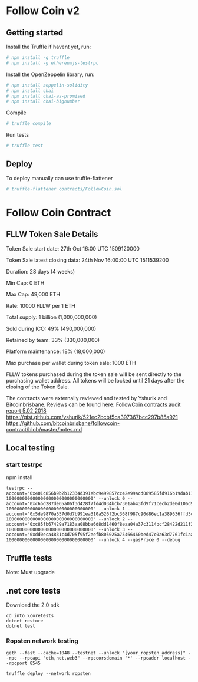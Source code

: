 # Follow Coin v2

## Getting started

Install the Truffle if havent yet, run:
```sh
# npm install -g truffle
# npm install -g ethereumjs-testrpc
```

Install the OpenZeppelin library, run:
```sh
# npm install zeppelin-solidity
# npm install chai
# npm install chai-as-promised
# npm install chai-bignumber
```

Compile
```sh
# truffle compile
```

Run tests
```sh
# truffle test
```

## Deploy

To deploy manually can use truffle-flattener
```sh
# truffle-flattener contracts/FollowCoin.sol
```


# Follow Coin Contract

## FLLW Token Sale Details

Token Sale start date: 27th Oct 16:00 UTC 1509120000

Token Sale latest closing data: 24th Nov 16:00:00 UTC 1511539200

Duration: 28 days (4 weeks)

Min Cap: 0 ETH 

Max Cap: 49,000 ETH

Rate: 10000 FLLW per 1 ETH

Total supply: 1 billion (1,000,000,000) 

Sold during ICO: 49% (490,000,000)

Retained by team: 33% (330,000,000)

Platform maintenance: 18% (18,000,000)

Max purchase per wallet during token sale: 1000 ETH

FLLW tokens purchased during the token sale will be sent directly to the purchasing wallet address. All tokens will be locked until 21 days after the closing of the Token Sale.

The contracts were externally reviewed and tested by Yshurik and Bitcoinbrisbane. Reviews can be found here:
[FollowCoin contracts audit report 5.02.2018](audit.md)
https://gist.github.com/yshurik/521ec2bcbf5ca397367bcc297b85a921
https://github.com/bitcoinbrisbane/followcoin-contract/blob/master/notes.md



## Local testing 

### start testrpc

npm install

```
testrpc --account="0x401c856b9b2b12334d391ebc9499857cc42e99acd089585fd916b19dab11c1fd, 100000000000000000000000000000000" --unlock 0 --account="0xc6bd287de65a06f3d428f7fd4d034bcb7301ab43fd9f71cecb2de0d106d9294d, 100000000000000000000000000000000" --unlock 1 --account="0x5de9870a557d0d7b991ea310a526f2bc368f987c90d86ec1a389636ffd5c1948, 100000000000000000000000000000000" --unlock 2 --account="0xc85fb67429a7183aa08bba6d8dd1460f8eaa04a37c3114bcf28422d211f3f7cc, 100000000000000000000000000000000" --unlock 3 --account="0xdd0eca4831c4d705f95f2eefb805025a75466460bed47c0a63d7761fc1aad06e, 100000000000000000000000000000000" --unlock 4 --gasPrice 0 --debug
```

## Truffle tests
Note:  Must upgrade 

## .net core tests
Download the 2.0 sdk
```
cd into \coretests
dotnet restore
dotnet test
```

### Ropsten network testing

```
geth --fast --cache=1048 --testnet --unlock "[your_ropsten_address]" --rpc --rpcapi "eth,net,web3" --rpccorsdomain '*' --rpcaddr localhost --rpcport 8545

truffle deploy --network ropsten
```
